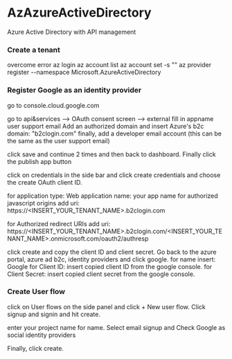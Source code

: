 # AzAzureActiveDirectory
Azure Active Directory with API management


### Create a tenant
overcome error
az login
az account list
az account set -s "<INSERT YOUR SUBSCRIPTION NAME>"
az provider register --namespace Microsoft.AzureActiveDirectory

### Register Google as an identity provider
go to console.cloud.google.com

go to api&services --> OAuth consent screen --> external
fill in appname 
user support email
Add an authorized domain and insert Azure's b2c domain: "b2clogin.com"
finally, add a developer email account (this can be the same as the user support email)

click save and continue 2 times and then back to dashboard. Finally click the publish app button

click on credentials in the side bar and click create credentials and choose the create OAuth client ID.

for application type: Web application
name: your app name
for authorized javascript origins add uri: 
https://<INSERT_YOUR_TENANT_NAME>.b2clogin.com

for Authorized redirect URIs add uri:
https://<INSERT_YOUR_TENANT_NAME>.b2clogin.com/<INSERT_YOUR_TENANT_NAME>.onmicrosoft.com/oauth2/authresp

click create and copy the client ID and client secret. Go back to the azure portal, azure ad b2c, identity providers and click google.
for name insert: Google
for Client ID: insert copied client ID from the google console.
for Client Secret: insert copied client secret from the google console.

### Create User flow
click on User flows on the side panel and click + New user flow. Click signup and signin and hit create.

enter your project name for name.
Select email signup and Check Google as social identity providers

Finally, click create.

